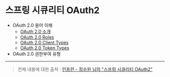 # 스프링 시큐리티 OAuth2

- OAuth 2.0 용어 이해
  - [OAuth 2.0 소개]()
  - [OAuth 2.0 Roles]()
  - [OAuth 2.0 Client Types]()
  - [OAuth 2.0 Token Types]()
- OAuth 2.0 권한부여 유형

---

> 전체 내용에 대한 출처 : [인프런 - 정수원 님의 "스프링 시큐리티 OAuth2"](https://www.inflearn.com/course/%EC%A0%95%EC%88%98%EC%9B%90-%EC%8A%A4%ED%94%84%EB%A7%81-%EC%8B%9C%ED%81%90%EB%A6%AC%ED%8B%B0/dashboard)